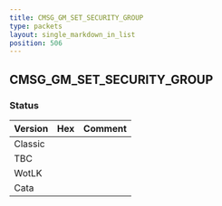 ```yaml
---
title: CMSG_GM_SET_SECURITY_GROUP
type: packets
layout: single_markdown_in_list
position: 506
---
```


## CMSG_GM_SET_SECURITY_GROUP

### Status

Version | Hex | Comment
---------- | ---------- | ---------- 
Classic |  |  
TBC |  |  
WotLK |  |  
Cata |  |  
